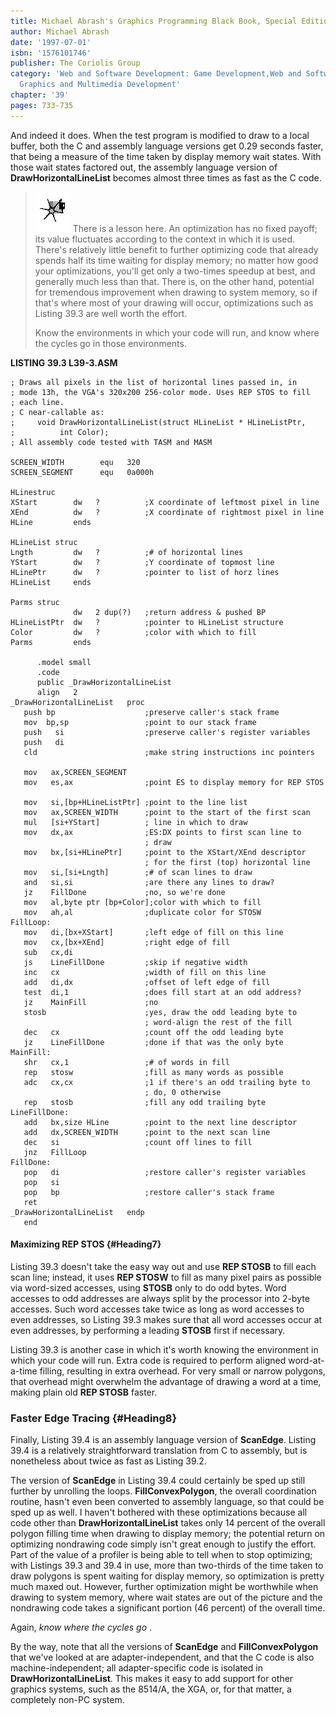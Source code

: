 ```yaml
---
title: Michael Abrash's Graphics Programming Black Book, Special Edition
author: Michael Abrash
date: '1997-07-01'
isbn: '1576101746'
publisher: The Coriolis Group
category: 'Web and Software Development: Game Development,Web and Software Development:
  Graphics and Multimedia Development'
chapter: '39'
pages: 733-735
---
```


And indeed it does. When the test program is modified to draw to a local
buffer, both the C and assembly language versions get 0.29 seconds
faster, that being a measure of the time taken by display memory wait
states. With those wait states factored out, the assembly language
version of **DrawHorizontalLineList** becomes almost three times as fast
as the C code.

> ![](images/i.jpg)
> There is a lesson here. An optimization has no fixed payoff; its value
> fluctuates according to the context in which it is used. There's
> relatively little benefit to further optimizing code that already spends
> half its time waiting for display memory; no matter how good your
> optimizations, you'll get only a two-times speedup at best, and
> generally much less than that. There is, on the other hand, potential
> for tremendous improvement when drawing to system memory, so if that's
> where most of your drawing will occur, optimizations such as Listing
> 39.3 are well worth the effort.
>
> Know the environments in which your code will run, and know where the
> cycles go in those environments.

**LISTING 39.3 L39-3.ASM**

    ; Draws all pixels in the list of horizontal lines passed in, in
    ; mode 13h, the VGA's 320x200 256-color mode. Uses REP STOS to fill
    ; each line.
    ; C near-callable as:
    ;     void DrawHorizontalLineList(struct HLineList * HLineListPtr,
    ;          int Color);
    ; All assembly code tested with TASM and MASM

    SCREEN_WIDTH        equ   320
    SCREEN_SEGMENT      equ   0a000h

    HLinestruc
    XStart        dw   ?          ;X coordinate of leftmost pixel in line
    XEnd          dw   ?          ;X coordinate of rightmost pixel in line
    HLine         ends

    HLineList struc
    Lngth         dw   ?          ;# of horizontal lines
    YStart        dw   ?          ;Y coordinate of topmost line
    HLinePtr      dw   ?          ;pointer to list of horz lines
    HLineList     ends

    Parms struc
                  dw   2 dup(?)   ;return address & pushed BP
    HLineListPtr  dw   ?          ;pointer to HLineList structure
    Color         dw   ?          ;color with which to fill
    Parms         ends

          .model small
          .code
          public _DrawHorizontalLineList
          align   2
    _DrawHorizontalLineList   proc
       push bp                    ;preserve caller's stack frame
       mov  bp,sp                 ;point to our stack frame
       push   si                  ;preserve caller's register variables
       push   di
       cld                        ;make string instructions inc pointers

       mov   ax,SCREEN_SEGMENT
       mov   es,ax                ;point ES to display memory for REP STOS

       mov   si,[bp+HLineListPtr] ;point to the line list
       mov   ax,SCREEN_WIDTH      ;point to the start of the first scan
       mul   [si+YStart]          ; line in which to draw
       mov   dx,ax                ;ES:DX points to first scan line to
                                  ; draw
       mov   bx,[si+HLinePtr]     ;point to the XStart/XEnd descriptor
                                  ; for the first (top) horizontal line
       mov   si,[si+Lngth]        ;# of scan lines to draw
       and   si,si                ;are there any lines to draw?
       jz    FillDone             ;no, so we're done
       mov   al,byte ptr [bp+Color];color with which to fill
       mov   ah,al                ;duplicate color for STOSW
    FillLoop:
       mov   di,[bx+XStart]       ;left edge of fill on this line
       mov   cx,[bx+XEnd]         ;right edge of fill
       sub   cx,di
       js    LineFillDone         ;skip if negative width
       inc   cx                   ;width of fill on this line
       add   di,dx                ;offset of left edge of fill
       test  di,1                 ;does fill start at an odd address?
       jz    MainFill             ;no
       stosb                      ;yes, draw the odd leading byte to
                                  ; word-align the rest of the fill
       dec   cx                   ;count off the odd leading byte
       jz    LineFillDone         ;done if that was the only byte
    MainFill:
       shr   cx,1                 ;# of words in fill
       rep   stosw                ;fill as many words as possible
       adc   cx,cx                ;1 if there's an odd trailing byte to
                                  ; do, 0 otherwise
       rep   stosb                ;fill any odd trailing byte
    LineFillDone:
       add   bx,size HLine        ;point to the next line descriptor
       add   dx,SCREEN_WIDTH      ;point to the next scan line
       dec   si                   ;count off lines to fill
       jnz   FillLoop
    FillDone:
       pop   di                   ;restore caller's register variables
       pop   si
       pop   bp                   ;restore caller's stack frame
       ret
    _DrawHorizontalLineList   endp
       end

#### Maximizing REP STOS {#Heading7}

Listing 39.3 doesn't take the easy way out and use **REP STOSB** to fill
each scan line; instead, it uses **REP STOSW** to fill as many pixel
pairs as possible via word-sized accesses, using **STOSB** only to do
odd bytes. Word accesses to odd addresses are always split by the
processor into 2-byte accesses. Such word accesses take twice as long as
word accesses to even addresses, so Listing 39.3 makes sure that all
word accesses occur at even addresses, by performing a leading **STOSB**
first if necessary.

Listing 39.3 is another case in which it's worth knowing the environment
in which your code will run. Extra code is required to perform aligned
word-at-a-time filling, resulting in extra overhead. For very small or
narrow polygons, that overhead might overwhelm the advantage of drawing
a word at a time, making plain old **REP STOSB** faster.

### Faster Edge Tracing {#Heading8}

Finally, Listing 39.4 is an assembly language version of **ScanEdge**.
Listing 39.4 is a relatively straightforward translation from C to
assembly, but is nonetheless about twice as fast as Listing 39.2.

The version of **ScanEdge** in Listing 39.4 could certainly be sped up
still further by unrolling the loops. **FillConvexPolygon**, the overall
coordination routine, hasn't even been converted to assembly language,
so that could be sped up as well. I haven't bothered with these
optimizations because all code other than **DrawHorizontalLineList**
takes only 14 percent of the overall polygon filling time when drawing
to display memory; the potential return on optimizing nondrawing code
simply isn't great enough to justify the effort. Part of the value of a
profiler is being able to tell when to stop optimizing; with Listings
39.3 and 39.4 in use, more than two-thirds of the time taken to draw
polygons is spent waiting for display memory, so optimization is pretty
much maxed out. However, further optimization might be worthwhile when
drawing to system memory, where wait states are out of the picture and
the nondrawing code takes a significant portion (46 percent) of the
overall time.

Again, *know where the cycles go* .

By the way, note that all the versions of **ScanEdge** and
**FillConvexPolygon** that we've looked at are adapter-independent, and
that the C code is also machine-independent; all adapter-specific code
is isolated in **DrawHorizontalLineList**. This makes it easy to add
support for other graphics systems, such as the 8514/A, the XGA, or, for
that matter, a completely non-PC system.
